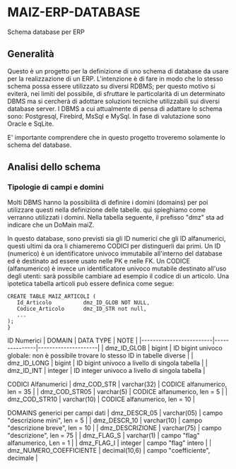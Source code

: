 # MAIZ-ERP-DATABASE
Schema database per ERP


## Generalità
Questo è un progetto per la definizione di uno schema di database da usare per la realizzazione di un ERP.
L'intenzione è di fare in modo che lo stesso schema possa essere utilizzato su diversi RDBMS; per questo motivo si eviterà, nei limiti del possibile, di sfruttare le particolarità di un determinato DBMS ma si cercherà di adottare soluzioni tecniche utilizzabili sui diversi database server.
I DBMS a cui attualmente di pensa di adattare lo schema sono: Postgresql, Firebird, MsSql e MySql.
In fase di valutazione sono Oracle e SqLite.

E' importante comprendere che in questo progetto troveremo solamente lo schema del database.


## Analisi dello schema

### Tipologie di campi e domini
Molti DBMS hanno la possibilità di definire i domini (domains) per poi utilizzare questi nella definizione delle tabelle.
quì spieghiamo come verranno utilizzati i domini.
Nella tabella seguente, il prefisso "dmz" sta ad indicare che un DoMain maiZ.

In questo database, sono previsti sia gli ID numerici che gli ID alfanumerici, questi ultimi da ora li chiameremo CODICI per distinguerli dai primi.
Un ID (numerico) è un identificatore univoco immutabile all'interno del database ed è destinato ad essere usato nelle PK e nelle FK.
Un CODICE (alfanumerico) è invece un identificatore univoco mutabile destinato all'uso degli utenti: sarà possibile cambiare ad esempio il codice di un articolo.
Una ipotetica tabella articoli può essere definica come segue:
```
CREATE TABLE MAIZ_ARTICOLI (
   Id_Articolo          dmz_ID_GLOB NOT NULL,
   Codice_Articolo      dmz_ID_STR not null,
   ...
);
}
```

ID Numerici
| DOMAIN                  | DATA TYPE     | NOTE                |
|-------------------------|---------------|---------------------|
| dmz_ID_GLOB             | bigint        | ID bigint univoco globale: non è possibile trovare lo stesso ID in tabelle diverse |
| dmz_ID_LONG             | bigint        | ID bigint univoco a livello di singola tabella                                     |
| dmz_ID_INT              | integer       | ID integer univoco a livello di singola tabella                                    |

CODICI Alfanumerici
| dmz_COD_STR             | varchar(32)   | CODICE alfanumerico, len = 35 |
| dmz_COD_STR05           | varchar(5)    | CODICE alfanumerico, len =  5 |
| dmz_COD_STR10           | varchar(10)   | CODICE alfanumerico, len = 10 |

DOMAINS generici per campi dati
| dmz_DESCR_05            | varchar(05)   | campo "descrizione mini", len =  5  |
| dmz_DESCR_10            | varchar(10)   | campo "descrizione breve", len = 10 |
| dmz_DESCRIZIONE         | varchar(75)   | campo "descrizione", len = 75       |
| dmz_FLAG_S              | varchar(1)    | campo "flag" alfanumerico, Len = 1  |
| dmz_FLAG_I              | integer       | campo "flag" intero                 |
| dmz_NUMERO_COEFFICIENTE | decimal(10,6) | campo "coefficiente", decimale      |


